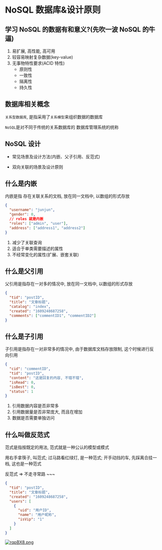 # NoSQL 数据库&设计原则

## 学习 NoSQL 的数据有和意义?(先吹一波 NoSQL 的牛逼)

1. 易扩展, 高性能, 高可用
2. 较容易映射复杂数据(key-value)
3. 无事物特性要求(ACID 特性)
   - 原则性
   - 一致性
   - 隔离性
   - 持久性

## 数据库相关概念

`关系型数据库`, 是指采用了`关系模型`来组织数据的数据库

`NoSQL`是对不同于传统的关系数据库的 数据库管理系统的统称

## NoSQL 设计

- 常见场景及设计方法(内嵌、父子引用、反范式)

- 双向关联的场景及设计原则

## 什么是内嵌

内嵌是指 存在关联关系的文档, 放在同一文档中, 以数组的形式存放

```json
{
  "username": "junjun",
  "gender": 0,
  // roles 就是内嵌
  "roles": ["admin", "user"],
  "address": ["address1", "address2"]
}
```

1. 减少了关联查询
2. 适合于单类需要描述的属性
3. 不经常变化的属性(扩展、嵌套关联)

## 什么是父引用

父引用是指存在一对多的情况中, 放在同一文档中, 以数组的形式存放

```json
{
  "tid": "postID",
  "title": "文章标题",
  "catalog": "index",
  "created": "1609248687258",
  "comments": ["commentID1", "commentID2"]
}
```

## 什么是子引用

子引用是指存在一对非常多的情况中, 由于数据库文档存放限制, 这个时候进行反向引用

```json
{
  "cid": "commentID",
  "tid": "postID",
  "content": "这是回复的内容, 不错不错",
  "isRead": 0,
  "isBest": 0,
  "status": 1
}
```

1. 引用数据内容是否非常多
2. 引用数据量是否非常庞大, 而且在增加
3. 数据是否需要单独访问

## 什么叫做反范式

范式是指按既定的用法, 范式就是一种公认的模型或模式

用右手拿筷子, 叫范式; 过马路看红绿灯, 是一种范式; 开手动挡的车, 先踩离合挂一档, 这也是一种范式

反范式 => 不走寻常路 ~~~

```json
{
  "tid": "postID",
  "title": "文章标题",
  "created": "1609248687258",
  "users": [
    {
      "uid": "用户ID",
      "name": "用户昵称",
      "isVip": "1"
    }
  ]
}
```

[![rqpBX8.png](https://s3.ax1x.com/2020/12/29/rqpBX8.png)](https://imgchr.com/i/rqpBX8)

